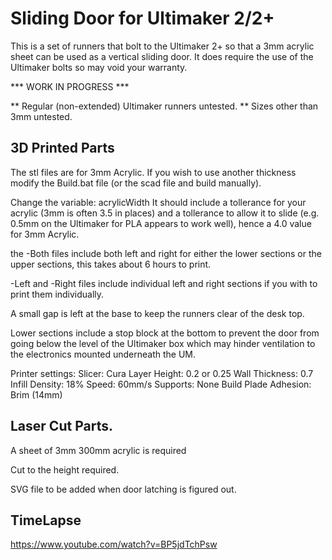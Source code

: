 # Sliding Door for Ultimaker 2/2+

This is a set of runners that bolt to the Ultimaker 2+ so that a 3mm acrylic sheet can be used as a vertical sliding door. It does require the use of the Ultimaker bolts so may void your warranty.

*** WORK IN PROGRESS ***

** Regular (non-extended) Ultimaker runners untested.
** Sizes other than 3mm untested.

## 3D Printed Parts

The stl files are for 3mm Acrylic. If you wish to use another thickness modify the Build.bat file (or the scad file and build manually).

Change the variable: acrylicWidth 
It should include a tollerance for your acrylic (3mm is often 3.5 in places) and a tollerance to allow it to slide (e.g. 0.5mm on the Ultimaker for PLA appears to work well), hence a 4.0 value for 3mm Acrylic.

the -Both files include both left and right for either the lower sections or the upper sections, this takes about 6 hours to print.

-Left and -Right files include individual left and right sections if you with to print them individually.

A small gap is left at the base to keep the runners clear of the desk top.

Lower sections include a stop block at the bottom to prevent the door from going below the level of the Ultimaker box which may hinder ventilation to the electronics mounted underneath the UM.

Printer settings:
Slicer: Cura
Layer Height: 0.2 or 0.25
Wall Thickness: 0.7
Infill Density: 18%
Speed: 60mm/s
Supports: None
Build Plade Adhesion: Brim (14mm)


## Laser Cut Parts.

A sheet of 3mm 300mm acrylic is required

Cut to the height required.

SVG file to be added when door latching is figured out.


## TimeLapse

https://www.youtube.com/watch?v=BP5jdTchPsw
